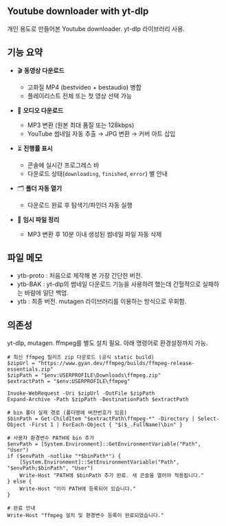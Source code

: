 ## Youtube downloader with yt-dlp

개인 용도로 만들어본 Youtube downloader.
yt-dlp 라이브러리 사용.

## 기능 요약

- 🎬 **동영상 다운로드**

  - 고화질 MP4 (bestvideo + bestaudio) 병합
  - 플레이리스트 전체 또는 첫 영상 선택 가능

- 🎵 **오디오 다운로드**

  - MP3 변환 (원본 최대 품질 또는 128kbps)
  - YouTube 썸네일 자동 추출 → JPG 변환 → 커버 아트 삽입

- ⏳ **진행률 표시**

  - 콘솔에 실시간 프로그레스 바
  - 다운로드 상태(`downloading`, `finished`, `error`) 별 안내

- 🗂️ **폴더 자동 열기**

  - 다운로드 완료 후 탐색기/파인더 자동 실행

- 🧹 **임시 파일 정리**
  - MP3 변환 후 10분 이내 생성된 썸네일 파일 자동 삭제

## 파일 메모

- ytb-proto : 처음으로 제작해 본 가장 간단한 버전.
- ytb-BAK : yt-dlp의 썸네일 다운로드 기능을 사용하려 했는데 간헐적으로 실패하는 바람에 일단 백업.
- ytb : 최종 버전. mutagen 라이브러리를 이용하는 방식으로 우회함.

## 의존성

yt-dlp, mutagen.
ffmpeg를 별도 설치 필요.
아래 명령어로 환경설정까지 가능.

```shell
# 최신 ffmpeg 릴리즈 zip 다운로드 (공식 static build)
$zipUrl = "https://www.gyan.dev/ffmpeg/builds/ffmpeg-release-essentials.zip"
$zipPath = "$env:USERPROFILE\Downloads\ffmpeg.zip"
$extractPath = "$env:USERPROFILE\ffmpeg"

Invoke-WebRequest -Uri $zipUrl -OutFile $zipPath
Expand-Archive -Path $zipPath -DestinationPath $extractPath

# bin 폴더 실제 경로 (폴더명에 버전번호가 있음)
$binPath = Get-ChildItem "$extractPath\ffmpeg-*" -Directory | Select-Object -First 1 | ForEach-Object { "$($_.FullName)\bin" }

# 사용자 환경변수 PATH에 bin 추가
$envPath = [System.Environment]::GetEnvironmentVariable("Path", "User")
if ($envPath -notlike "*$binPath*") {
    [System.Environment]::SetEnvironmentVariable("Path", "$envPath;$binPath", "User")
    Write-Host "PATH에 $binPath 추가 완료. 새 콘솔을 열어야 적용됩니다."
} else {
    Write-Host "이미 PATH에 등록되어 있습니다."
}

# 완료 안내
Write-Host "ffmpeg 설치 및 환경변수 등록이 완료되었습니다."
```
